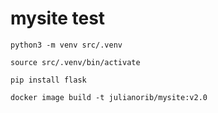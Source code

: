 # mysite test

```
python3 -m venv src/.venv

source src/.venv/bin/activate

pip install flask

docker image build -t julianorib/mysite:v2.0

```